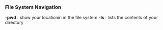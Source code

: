 ### File System Navigation
-**pwd** : show your locationin in the file system
-**ls** : lists the contents of your directory
